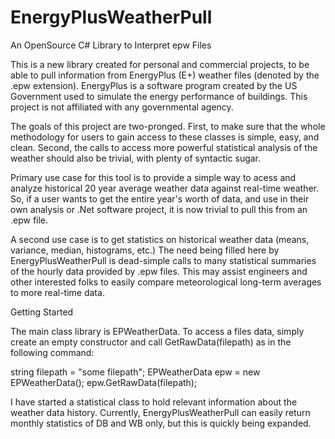 # EnergyPlusWeatherPull
An OpenSource C# Library to Interpret epw Files

This is a new library created for personal and commercial projects, to be able to pull information from EnergyPlus (E+) weather files (denoted by the .epw extension).  EnergyPlus is a software program created by the US Government used to simulate the energy performance of buildings.  This project is not affiliated with any governmental agency.

The goals of this project are two-pronged.  First, to make sure that the whole methodology for users to gain access to these classes is simple, easy, and clean.  Second, the calls to access more powerful statistical analysis of the weather should also be trivial, with plenty of syntactic sugar.  

Primary use case for this tool is to provide a simple way to acess and analyze historical 20 year average weather data against real-time weather.  So, if a user wants to get the entire year's worth of data, and use in their own analysis or .Net software project, it is now trivial to pull this from an .epw file.

A second use case is to get statistics on historical weather data (means, variance, median, histograms, etc.)  The need being filled here by EnergyPlusWeatherPull is dead-simple calls to many statistical summaries of the hourly data provided by .epw files.  This may assist engineers and other interested folks to easily compare meteorological long-term averages to more real-time data.

Getting Started

The main class library is EPWeatherData.  To access a files data, simply create an empty constructor and call GetRawData(filepath) as in the following command:

string filepath = "some filepath";
EPWeatherData epw = new EPWeatherData();
epw.GetRawData(filepath);

I have started a statistical class to hold relevant information about the weather data history.  Currently, EnergyPlusWeatherPull can easily return monthly statistics of DB and WB only, but this is quickly being expanded.
